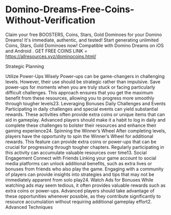 # Domino-Dreams-Free-Coins-Without-Verification
Claim your free BOOSTERS, Coins, Stars, Gold Dominoes for your Domino Dreams! It's immediate, authentic, and tested! Start generating unlimited Coins, Stars, Gold Dominoes now! Compatible with Domino Dreams on iOS and Android . GET FREE COINS LINK = https://allresources.xyz/dominocoins.html/


Strategic Planning

Utilize Power-Ups Wisely
Power-ups can be game-changers in challenging levels. However, their use should be strategic rather than impulsive. Save power-ups for moments when you are truly stuck or facing particularly difficult challenges. This approach ensures that you get the maximum benefit from these resources, allowing you to progress more smoothly through tougher levels23.
Leveraging Bonuses
Daily Challenges and Events
Participating in daily challenges and special events can yield substantial rewards. These activities often provide extra coins or unique items that can aid in gameplay. Advanced players should make it a habit to log in daily and complete these challenges to bolster their resources and enhance their gaming experience24.
Spinning the Winner’s Wheel
After completing levels, players have the opportunity to spin the Winner’s Wheel for additional rewards. This feature can provide extra coins or power-ups that can be crucial for progressing through tougher chapters. Regularly participating in this activity can accumulate valuable resources over time13.
Social Engagement
Connect with Friends
Linking your game account to social media platforms can unlock additional benefits, such as extra lives or bonuses from friends who also play the game. Engaging with a community of players can provide insights into strategies and tips that may not be immediately apparent from solo play24.
Watch Ads for Bonuses
While watching ads may seem tedious, it often provides valuable rewards such as extra coins or power-ups. Advanced players should take advantage of these opportunities whenever possible, as they contribute significantly to resource accumulation without requiring additional gameplay effort2.
Advanced Techniques
